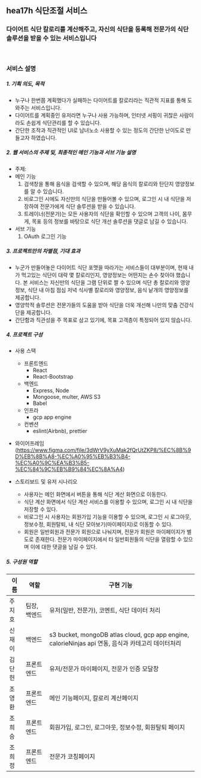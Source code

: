 ## **hea17h 식단조절 서비스**

### **다이어트 식단 칼로리를 계산해주고, 자신의 식단을 등록해 전문가의 식단 솔루션을 받을 수 있는 서비스입니다**

<br>

### **서비스 설명**

##### 1. 기획 의도, 목적

- 누구나 한번쯤 계획했다가 실패하는 다이어트를 칼로리라는 직관적 지표를 통해 도와주는 서비스입니다.
- 다이어트를 계획중인 유저라면 누구나 사용 가능하며, 인터넷 서핑이 귀찮은 사람이라도 손쉽게 식단관리를 할 수 있습니다.
- 간단한 조작과 직관적인 UI로 남녀노소 사용할 수 있는 정도의 간단한 난이도로 만들고자 하였습니다.

##### 2. 웹 서비스의 주제 및, 최종적인 메인 기능과 서브 기능 설명

- 주제:
- 메인 기능
  1. 검색창을 통해 음식을 검색할 수 있으며, 해당 음식의 칼로리와 탄단지 영양정보를 알 수 있습니다.
  2. 비로그인 시에도 자신만의 식단을 만들어볼 수 있으며, 로그인 시 내 식단을 저장하여 전문가에게 식단 솔루션을 받을 수 있습니다.
  3. 트레이너(전문가)는 모든 사용자의 식단을 확인할 수 있으며 고객의 나이, 몸무게, 목표 등의 정보를 바탕으로 식단 개선 솔루션을 댓글로 남길 수 있습니다.
- 서브 기능
  1. OAuth 로그인 기능

##### 3. 프로젝트만의 차별점, 기대 효과

- 누군가 만들어놓은 다이어트 식단 포맷을 따라가는 서비스들이 대부분이며, 현재 내가 먹고있는 식단이 대략 몇 칼로리인지, 영양정보는 어떤지는 손수 찾아야 했습니다. 본 서비스는 자신만의 식단을 그램 단위로 짤 수 있으며 식단 총 칼로리와 영양정보, 식단 내 아침 점심 저녁 식사별 칼로리와 영양정보, 음식 낱개의 영양정보를 제공합니다.
- 영양학적 솔루션은 전문가들의 도움을 받아 식단을 더욱 개선해 나만의 맞춤 건강식단을 제공합니다.
- 간단함과 직관성을 주 목표로 삼고 있기에, 목표 고객층이 특정되어 있지 않습니다.

##### 4. 프로젝트 구성

- 사용 스택

  - 프론트엔드
    - React
    - React-Bootstrap
  - 백엔드
    - Express, Node
    - Mongoose, multer, AWS S3
    - Babel
  - 인프라
    - gcp app engine
  - 컨벤션
    - eslint(Airbnb), prettier

- 와이어프레임 (https://www.figma.com/file/3dWrV9yXuMak2fQrUtZKP8/%EC%8B%9D%EB%8B%A8-%EC%A0%95%EB%B3%B4-%EC%A0%9C%EA%B3%B5-%EC%84%9C%EB%B9%84%EC%8A%A4)
- 스토리보드 및 유저 시나리오
  - 사용자는 메인 화면에서 버튼을 통해 식단 계산 화면으로 이동한다.
  - 식단 계산 화면에서 식단 계산 서비스를 이용할 수 있으며, 로그인 시 내 식단을 저장할 수 있다.
  - 비로그인 시 사용자는 회원가입 기능을 이용할 수 있으며, 로그인 시 로그아웃, 정보수정, 회원탈퇴, 내 식단 모아보기(마이페이지)로 이동할 수 있다.
  - 회원은 일반회원과 전문가 회원으로 나눠지며, 전문가 회원은 마이페이지가 별도로 존재한다. 전문가 마이페이지에서 타 일반회원들의 식단을 열람할 수 있으며 이에 대한 댓글을 남길 수 있다.

##### 5. 구성원 역할

| 이름   | 역할         | 구현 기능                                                                                          |
| ------ | ------------ | -------------------------------------------------------------------------------------------------- |
| 주지호 | 팀장, 백엔드 | 유저(일반, 전문가), 코멘트, 식단 데이터 처리                                                       |
| 신재이 | 백엔드       | s3 bucket, mongoDB atlas cloud, gcp app engine, calorieNinjas api 연동, 음식과 카테고리 데이터처리 |
| 김단헌 | 프론트엔드   | 유저/전문가 마이페이지, 전문가 인증 모달창                                                                |
| 조영환 | 프론트엔드   | 메인 기능페이지, 칼로리 계산페이지                                                                 |
| 조희승 | 프론트엔드   | 회원가입, 로그인, 로그아웃, 정보수정, 회원탈퇴 페이지                                              |
| 조희정 | 프론트엔드   | 전문가 코칭페이지                                                                                  |
